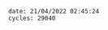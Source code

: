 

                date: 21/04/2022 02:45:24
                cycles: 29040

                         